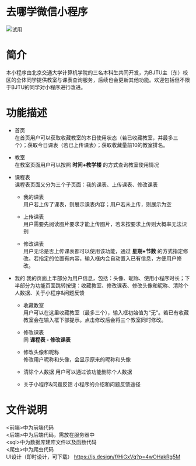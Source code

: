 # 去哪学微信小程序

![试用](https://smallapp.easternlake.site/wx/try.jpg)

# 简介
本小程序由北京交通大学计算机学院的三名本科生共同开发，为BJTU主（东）校区的全体同学提供教室与课表查询服务，后续也会更新其他功能。欢迎包括但不限于BJTU的同学对小程序进行改进。

# 功能描述

- 首页  
在首页用户可以获取收藏教室的本日使用状态（若已收藏教室，并最多三个）；获取今日课表（若已上传课表）；获取收藏量前10的教室排名。

- 教室  
在教室页面用户可以按照 **时间+教学楼** 的方式查询教室使用情况

- 课程表  
课程表页面又分为三个子页面：我的课表、上传课表、修改课表
  - 我的课表  
  用户若上传了课表，则展示课表内容；用户若未上传，则展示为空

  - 上传课表  
  用户需要先阅读图片要求才能上传图片，若未按要求上传则大概率无法识别

  - 修改课表  
  用户无论是否上传课表都可以使用该功能，通过 **星期+节数** 的方式指定修改。若指定的位置有内容，输入框内会自动置入已有信息，方便用户修改。

- 我的
我的页面上半部分为用户信息，包括：头像、昵称、使用小程序时长；下半部分为功能页面跳转按键：收藏教室、修改课表、修改头像和昵称、清除个人数据、关于小程序&问题反馈
  - 收藏教室  
  用户可以在这里收藏教室（最多三个），输入框初始值为“无”。若已有收藏教室会在输入框下部提示。点击修改后会将三个教室同时修改。

  - 修改课表  
  同 **课程表 - 修改课表**

  - 修改头像和昵称  
  修改用户昵称和头像，会显示原来的昵称和头像

  - 清除个人数据
  用户可以通过该功能删除个人数据

  - 关于小程序&问题反馈
  小程序的介绍和问题反馈途径

# 文件说明
\<前端\>中为前端代码  
\<后端\>中为后端代码，需放在服务器中  
\<sql\>中为数据库建库文件以及函数代码  
\<爬虫\>中为爬虫代码  
UI设计（即时设计，可下载）
https://js.design/f/HiGxVq?p=4wOHakRg5M
